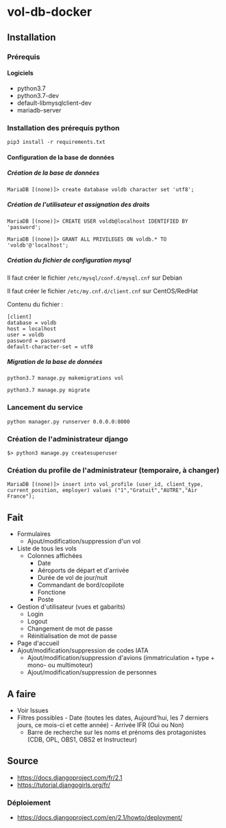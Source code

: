 # vol-db-docker

## Installation

### Prérequis

#### Logiciels

- python3.7
- python3.7-dev
- default-libmysqlclient-dev 
- mariadb-server

### Installation des prérequis python

```pip3 install -r requirements.txt```

#### Configuration de la base de données

##### Création de la base de données
```MariaDB [(none)]> create database voldb character set 'utf8';```

##### Création de l'utilisateur et assignation des droits
```MariaDB [(none)]> CREATE USER voldb@localhost IDENTIFIED BY 'password';```

```MariaDB [(none)]> GRANT ALL PRIVILEGES ON voldb.* TO 'voldb'@'localhost';```

##### Création du fichier de configuration mysql
Il faut créer le fichier ```/etc/mysql/conf.d/mysql.cnf``` sur Debian

Il faut créer le fichier ```/etc/my.cnf.d/client.cnf``` sur CentOS/RedHat

Contenu du fichier :
```
[client]
database = voldb
host = localhost
user = voldb
password = password
default-character-set = utf8
```

##### Migration de la base de données
```python3.7 manage.py makemigrations vol```

```python3.7 manage.py migrate```

### Lancement du service
```python manager.py runserver 0.0.0.0:8000```

### Création de l'administrateur django
```$> python3 manage.py createsuperuser```

### Création du profile de l'administrateur (temporaire, à changer)
```MariaDB [(none)]> insert into vol_profile (user_id, client_type, current_position, employer) values ("1","Gratuit","AUTRE","Air France");```


## Fait

- Formulaires
    - Ajout/modification/suppression d'un vol
- Liste de tous les vols 
    - Colonnes affichées
        - Date
        - Aéroports de départ et d'arrivée
        - Durée de vol de jour/nuit
        - Commandant de bord/copilote
        - Fonctione
        - Poste
- Gestion d'utilisateur (vues et gabarits)
    - Login
    - Logout
    - Changement de mot de passe
    - Réinitialisation de mot de passe
- Page d'accueil
- Ajout/modification/suppression de codes IATA
    - Ajout/modification/suppression d'avions (immatriculation + type + mono- ou multimoteur)
    - Ajout/modification/suppression de personnes

## A faire

- Voir Issues
- Filtres possibles
        - Date (toutes les dates, Aujourd'hui, les 7 derniers jours, ce mois-ci et cette année)
        - Arrivée IFR (Oui ou Non)
    - Barre de recherche sur les noms et prénoms des protagonistes (CDB, OPL, OBS1, OBS2 et Instructeur)


## Source
- https://docs.djangoproject.com/fr/2.1
- https://tutorial.djangogirls.org/fr/

### Déploiement
- https://docs.djangoproject.com/en/2.1/howto/deployment/
